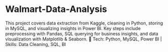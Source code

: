 # Walmart-Data-Analysis
This project covers data extraction from Kaggle, cleaning in Python, storing in MySQL, and visualizing insights in Power BI. Key steps include preprocessing with Pandas, SQL querying for business insights, and data visualization with Matplotlib &amp; Seaborn.  🔹 Tech: Python, MySQL, Power BI | Skills: Data Cleaning, SQL, BI
